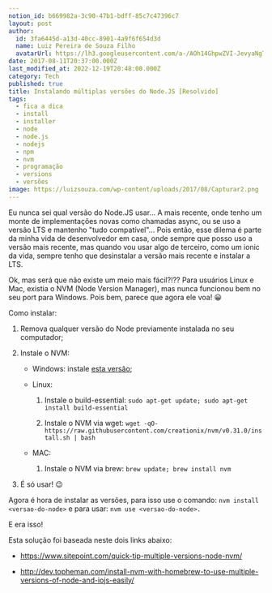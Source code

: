 ```yaml
---
notion_id: b669982a-3c90-47b1-bdff-85c7c47396c7
layout: post
author:
  id: 3fa6445d-a13d-40cc-8901-4a9f6f654d3d
  name: Luiz Pereira de Souza Filho
  avatarUrl: https://lh3.googleusercontent.com/a-/AOh14GhpwZVI-JevyaNgTdlrOT6YN20cI6V9Kxtq38Ij8AQ=s100
date: 2017-08-11T20:37:00.000Z
last_modified_at: 2022-12-19T20:48:00.000Z
category: Tech
published: true
title: Instalando múltiplas versões do Node.JS [Resolvido]
tags:
  - fica a dica
  - install
  - installer
  - node
  - node.js
  - nodejs
  - npm
  - nvm
  - programação
  - versions
  - versões
image: https://luizsouza.com/wp-content/uploads/2017/08/Capturar2.png
---
```


Eu nunca sei qual versão do Node.JS usar... A mais recente, onde tenho um monte de implementações novas como chamadas async, ou se uso a versão LTS e mantenho "tudo compatível"... Pois então, esse dilema é parte da minha vida de desenvolvedor em casa, onde sempre que posso uso a versão mais recente, mas quando vou usar algo de terceiro, como um ionic da vida, sempre tenho que desinstalar a versão mais recente e instalar a LTS.

Ok, mas será que não existe um meio mais fácil?!?? Para usuários Linux e Mac, existia o NVM (Node Version Manager), mas nunca funcionou bem no seu port para Windows. Pois bem, parece que agora ele voa! 😀

Como instalar:

  1. Remova qualquer versão do Node previamente instalada no seu computador;

  2. Instale o NVM:

      * Windows: instale [esta versão](https://github.com/coreybutler/nvm-windows/releases);

      * Linux:

          1. Instale o build-essential: `sudo apt-get update; sudo apt-get install build-essential`

          2. Instale o NVM via wget: `wget -qO- https://raw.githubusercontent.com/creationix/nvm/v0.31.0/install.sh | bash`

      * MAC:

          1. Instale o NVM via brew: `brew update; brew install nvm`

  3. É só usar! 😉

Agora é hora de instalar as versões, para isso use o comando: `nvm install <versao-do-node>` e para usar: `nvm use <versao-do-node>.`

E era isso!

Esta solução foi baseada neste dois links abaixo:

* <https://www.sitepoint.com/quick-tip-multiple-versions-node-nvm/>

* <http://dev.topheman.com/install-nvm-with-homebrew-to-use-multiple-versions-of-node-and-iojs-easily/>

